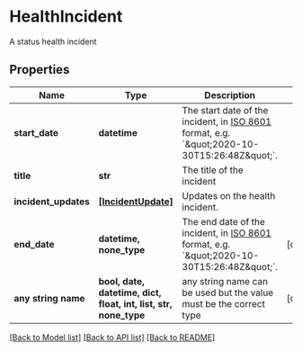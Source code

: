 # HealthIncident

A status health incident

## Properties
Name | Type | Description | Notes
------------ | ------------- | ------------- | -------------
**start_date** | **datetime** | The start date of the incident, in [ISO 8601](https://wikipedia.org/wiki/ISO_8601) format, e.g. &#x60;\&quot;2020-10-30T15:26:48Z\&quot;&#x60;. | 
**title** | **str** | The title of the incident | 
**incident_updates** | [**[IncidentUpdate]**](IncidentUpdate.md) | Updates on the health incident. | 
**end_date** | **datetime, none_type** | The end date of the incident, in [ISO 8601](https://wikipedia.org/wiki/ISO_8601) format, e.g. &#x60;\&quot;2020-10-30T15:26:48Z\&quot;&#x60;. | [optional] 
**any string name** | **bool, date, datetime, dict, float, int, list, str, none_type** | any string name can be used but the value must be the correct type | [optional]

[[Back to Model list]](../README.md#documentation-for-models) [[Back to API list]](../README.md#documentation-for-api-endpoints) [[Back to README]](../README.md)


